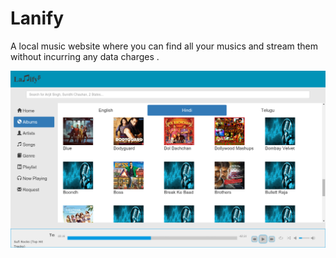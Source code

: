 # Lanify

A local music website where you can find all your musics and stream them without incurring any data charges .


![Alt text](/2016-03-30-192742_1366x768_scrot.png?raw=true "ScreenShot")

